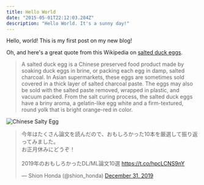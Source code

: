 ```yaml
---
title: Hello World
date: "2015-05-01T22:12:03.284Z"
description: "Hello World. It's a sunny day!"
---
```


Hello, world! This is my first post on my new blog!

Oh, and here's a great quote from this Wikipedia on
[salted duck eggs](http://en.wikipedia.org/wiki/Salted_duck_egg).

> A salted duck egg is a Chinese preserved food product made by soaking duck
> eggs in brine, or packing each egg in damp, salted charcoal. In Asian
> supermarkets, these eggs are sometimes sold covered in a thick layer of salted
> charcoal paste. The eggs may also be sold with the salted paste removed,
> wrapped in plastic, and vacuum packed. From the salt curing process, the
> salted duck eggs have a briny aroma, a gelatin-like egg white and a
> firm-textured, round yolk that is bright orange-red in color.

![Chinese Salty Egg](./salty_egg.jpg)

<blockquote class="twitter-tweet">
<p lang="ja" dir="ltr">今年はたくさん論文を読んだので、おもしろかった10本を厳選して振り返ってみました。<br>お正月休みにどうぞ！<br><br>2019年のおもしろかったDL/ML論文10選 <a href="https://t.co/hpcLCNS9nY">https://t.co/hpcLCNS9nY</a></p>&mdash; Shion Honda (@shion_honda) <a href="https://twitter.com/shion_honda/status/1211964266690961408?ref_src=twsrc%5Etfw">December 31, 2019</a>
</blockquote> 